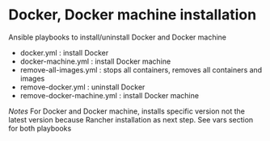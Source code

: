 # Docker, Docker machine installation
Ansible playbooks to install/uninstall Docker and Docker machine

 - docker.yml : install Docker 
 - docker-machine.yml : install Docker machine
 - remove-all-images.yml : stops all containers, removes all containers and images 
 - remove-docker.yml : uninstall Docker 
 - remove-docker-machine.yml : install Docker machine

*Notes*
For Docker and Docker machine, installs specific version not the latest version because Rancher installation as next step. See vars section for both playbooks